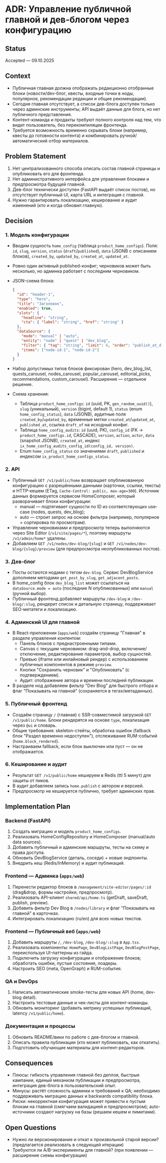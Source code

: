 # ADR: Управление публичной главной и дев-блогом через конфигурацию

## Status
Accepted — 09.10.2025

## Context
- Публичная главная должна отображать редакционно отобранные блоки (новости/dev-блог, квесты, входные точки в ноды, популярное, рекомендации редакции и общие рекомендации).
- Сегодня главная отсутствует, а список дев-блога доступен только через админские инструменты; API выдаёт данные для блога, но нет публичного представления.
- Контент-команда и продакты требуют полного контроля над тем, что видит пользователь, без перекомпиляции фронтенда.
- Требуется возможность временно скрывать блоки (например, квесты до готовности контента) и комбинировать ручной/автоматический отбор материалов.

## Problem Statement
1. Нет централизованного способа описать состав главной страницы и опубликовать его для фронтенда.
2. Нет административного интерфейса для управления блоками и предпросмотра будущей главной.
3. Дев-блог технически доступен (FastAPI выдаёт список постов), но отсутствует публичный UI, карта URL и интеграция с главной.
4. Нужно гарантировать локализацию, кеширование и аудит изменений (кто и когда обновил главную).

## Decision
### 1. Модель конфигурации
- Вводим сущность `home_config` (таблица `product_home_configs`). Поля: `id`, `slug`, `version`, `status` (`draft`/`published`), `data` (JSONB с описанием блоков), `created_by`, `updated_by`, `created_at`, `updated_at`.
- Ровно один активный published-конфиг; черновиков может быть несколько, но админка работает с последним черновиком.
- JSON-схема блока:
  ```json
  {
    "id": "header-1",
    "type": "hero",
    "title": "Заголовок",
    "enabled": true,
    "slots": {
      "headline": "string",
      "cta": { "label": "string", "href": "string" }
    },
    "dataSource": {
      "mode": "manual" | "auto",
      "entity": "node" | "quest" | "dev_blog",
      "filter": { "tag": "string", "limit": 6, "order": "publish_at_desc" },
      "items": ["node-id-1", "node-id-2"]
    }
  }
  ```
- Набор допустимых типов блоков фиксирован (hero, dev_blog_list, quests_carousel, nodes_carousel, popular_carousel, editorial_picks, recommendations, custom_carousel). Расширение — отдельное решение.

- Схема хранения:
  - Таблица `product_home_configs`: `id` (uuid, PK, `gen_random_uuid()`), `slug` (уникальный), `version` (bigint, default 1), `status` (enum `home_config_status`), `data` (JSONB), аудитные поля `created_by`/`updated_by`, временные метки `created_at`/`updated_at`, `published_at`, ссылка `draft_of` на исходный конфиг.
  - Таблица `home_config_audits`: `id` (uuid, PK), `config_id` (FK → `product_home_configs.id`, CASCADE), `version`, `action`, `actor`, `data` (snapshot JSONB), `created_at`, индекс `ix_home_config_audits_config_id(config_id, version)`.
  - Enum `home_config_status` со значениями `draft`, `published` и индексом `ix_product_home_configs_status`.


### 2. API
- Публичный `GET /v1/public/home` возвращает опубликованную конфигурацию с разрешёнными данными (карточки, ссылки, тексты) и HTTP-кешем (ETag, `Cache-Control: public, max-age=300`). Источник данных формируется сервисом HomeComposer, который разворачивает блоки конфигурации: 
  - manual — подтягивает сущности по ID из соответствующих use-case (nodes, quests, dev_blog);
  - auto — строит запрос на основе фильтра (например, популярное = сортировка по просмотрам).
- Управление черновиками и предпросмотр теперь выполняются через Site Editor (`/v1/site/pages/*`), поэтому маршруты `/v1/admin/home*` удалены.
- Добавляем `GET /v1/nodes/dev-blog/{slug}` и `GET /v1/nodes/dev-blog/{slug}/preview` (для предпросмотра неопубликованных постов).

### 3. Дев-блог
- Посты остаются нодами с тегом `dev-blog`. Сервис DevBlogService дополняем методами `get_post_by_slug`, `get_adjacent_posts`.
- В home_config блок `dev_blog_list` может ссылаться на `dataSource.mode = auto` (последние N опубликованных) или `manual` (ручной выбор).
- Публичный фронтенд добавляет маршруты `/dev-blog` и `/dev-blog/:slug`, рендерит список и детальную страницу, поддерживает SEO-метатеги и локализацию.

### 4. Админский UI для главной
- В React-приложении (`apps/web`) создаём страницу "Главная" в разделе управления контентом:
  - Панель блоков с преднастроенными типами.
  - Canvas с текущим черновиком: drag-and-drop, включение/отключение, редактирование параметров, выбор сущностей.
  - Превью (iframe или инлайновый рендер) с использованием публичных компонентов в режиме `preview`.
  - Кнопки "Сохранить черновик" и "Опубликовать" (с подтверждением).
  - Аудит: отображение автора и времени последней публикации.
- В разделе нод добавляем фильтр "Dev Blog" для быстрого отбора и флаг "Показывать на главной" (сохраняется в тегах/метаданных).

### 5. Публичный фронтенд
- Создаём страницу `/` (главная) с SSR-совместимой загрузкой `GET /v1/public/home`. Блоки рендерятся на основе `type`, локализация через `@ui` и словарь.
- Общие требования: skeleton-стейты, обработка ошибок (fallback блок "Раздел временно недоступен"), отслеживание RUM-событий (`home.block_rendered`).
- Настраиваем fallback, если блок выключен или пуст — он не отображается.

### 6. Кеширование и аудит
- Результат `GET /v1/public/home` кешируем в Redis (ttl 5 минут) для защиты от пиков.
- В аудит добавляем запись `home.publish` с автором и версией.
- Предпросмотр не кешируется публично, требует админских прав.

## Implementation Plan
### Backend (FastAPI)
1. Создать миграцию и модель `product_home_configs`.
2. Реализовать HomeConfigRepository и HomeComposer (manual/auto data sources).
3. Добавить публичный и админские маршруты, тесты на схему и права доступа.
4. Обновить DevBlogService (деталь, соседи) + новые эндпоинты.
5. Внедрить кеш (Redis/InMemory) и аудит публикаций.

### Frontend — Админка (`apps/web`)
1. Перенести редактор блоков в `/management/site-editor/pages/:id` (drag&drop, формы настройки, предпросмотр).
2. Реализовать API-клиент `shared/api/home.ts` (getDraft, saveDraft, publish, preview).
3. Добавить фильтр Dev Blog в `/nodes/library` и флаг "Показывать на главной" в карточках.
4. Интегрировать локализацию (ru/en) для всех новых текстов.

### Frontend — Публичный веб (`apps/web`)
1. Добавить маршруты `/`, `/dev-blog`, `/dev-blog/:slug` в `App.tsx`.
2. Реализовать компоненты: `HomePage`, `DevBlogListPage`, `DevBlogPostPage`, переиспользуя UI-паттерны из гайда.
3. Подключить загрузку конфигурации и отображение блоков; обработать ошибки, пустые состояния, лоадеры.
4. Настроить SEO (meta, OpenGraph) и RUM-события.

### QA и DevOps
1. Написать автоматические smoke-тесты для новых API (home, dev-blog detail).
2. Настроить тестовые данные и чек-листы для контент-команды.
3. Обновить мониторинг (добавить метрику успешных публикаций, latency `/v1/public/home`).

### Документация и процессы
1. Обновить README/вики по работе с дев-блогом и главной.
2. Описать правила публикации (кто может публиковать, как откатить).
3. Подготовить обучающие материалы для контент-редакторов.

## Consequences
- Плюсы: гибкость управления главной без деплоя, быстрые кампании, единый механизм публикации и предпросмотра, интеграция дев-блога в пользовательский опыт.
- Минусы: растёт сложность админки и требований к QA; необходимо поддерживать миграцию данных и backwards compatibility блока.
- Риски: некорректная конфигурация может привести к пустым блокам на главной (смягчаем валидацией и предпросмотром); auto-источники создают нагрузку на базы (решаем кешем и лимитами).

## Open Questions
- Нужно ли версионирование и откат к произвольной старой версии? (предлагается реализовать в следующей итерации)
- Требуются ли A/B-эксперименты для главной? (при появлении — расширение схемы конфигурации)
